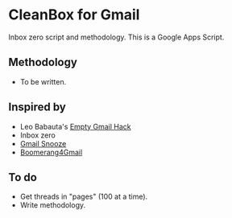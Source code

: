 CleanBox for Gmail
==================

Inbox zero script and methodology. This is a Google Apps Script.

## Methodology

- To be written.

## Inspired by

- Leo Babauta's [Empty Gmail Hack](http://leobatauta.com/gm)
- Inbox zero
- [Gmail Snooze](http://googleappsdeveloper.blogspot.com.br/2011/07/gmail-snooze-with-apps-script.html)
- [Boomerang4Gmail](http://www.boomeranggmail.com)

## To do

- Get threads in "pages" (100 at a time).
- Write methodology.

